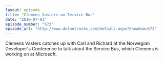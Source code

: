 ```yaml
---
layout: episode
title: "Clemens Vasters on Service Bus"
date: "2010-07-01"
episode_number: "572"
episode_url: "http://www.dotnetrocks.com/default.aspx?ShowNum=572"
---
```


Clemens Vasters catches up with Carl and Richard at the Norwegian Developer's Conference to talk about the Service Bus, which Clemens is working on at Microsoft.
